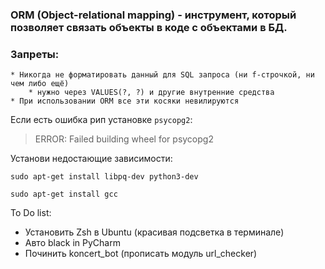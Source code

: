 ### ORM (Object-relational mapping) - инструмент, который позволяет связать объекты в коде с объектами в БД.

### Запреты:
    * Никогда не форматировать данный для SQL запроса (ни f-строчкой, ни чем либо ещё)
        * нужно через VALUES(?, ?) и другие внутренние средства
    * При использовании ORM все эти косяки невилируются

Если есть ошибка рип установке `psycopg2`:
>ERROR: Failed building wheel for psycopg2

Установи недостающие зависимости:
```shell
sudo apt-get install libpq-dev python3-dev
```
```shell
sudo apt-get install gcc
```


To Do list:
* Установить Zsh в Ubuntu (красивая подсветка в терминале)
* Авто black in PyCharm
* Починить koncert_bot (прописать модуль url_checker)